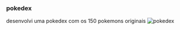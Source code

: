 ### pokedex
desenvolvi uma pokedex com os 150 pokemons originais 
![pokedex](https://user-images.githubusercontent.com/84733192/185634564-8ed999d2-9c8b-4894-bd1c-a05198a7b2a1.jpeg)
